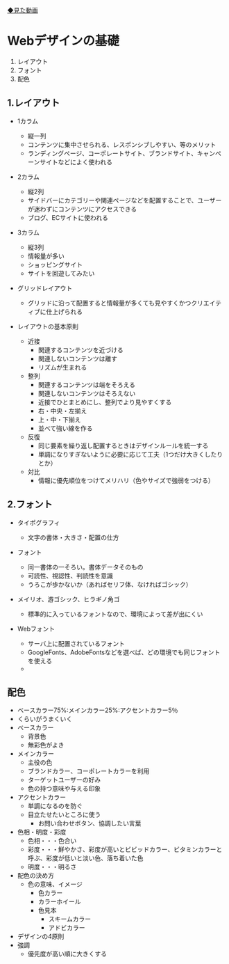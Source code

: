 [◆見た動画](https://www.youtube.com/watch?v=zuRMrEeS7_8)
# Webデザインの基礎
1. レイアウト
2. フォント
3. 配色

## 1.レイアウト
- 1カラム
  - 縦一列
  - コンテンツに集中させられる、レスポンシブしやすい、等のメリット
  - ランディングページ、コーポレートサイト、ブランドサイト、キャンペーンサイトなどによく使われる
- 2カラム
  - 縦2列
  - サイドバーにカテゴリーや関連ページなどを配置することで、ユーザーが迷わずにコンテンツにアクセスできる
  - ブログ、ECサイトに使われる
- 3カラム
  - 縦3列
  - 情報量が多い
  - ショッピングサイト
  - サイトを回遊してみたい
- グリッドレイアウト
  - グリッドに沿って配置すると情報量が多くても見やすくかつクリエイティブに仕上げられる

- レイアウトの基本原則
  - 近接
    - 関連するコンテンツを近づける
    - 関連しないコンテンツは離す
    - リズムが生まれる
  - 整列
    - 関連するコンテンツは端をそろえる
    - 関連しないコンテンツはそろえない
    - 近接でひとまとめにし、整列でより見やすくする
    - 右・中央・左揃え
    - 上・中・下揃え
    - 並べて強い線を作る
  - 反復
    - 同じ要素を繰り返し配置するときはデザインルールを統一する
    - 単調になりすぎないように必要に応じて工夫（1つだけ大きくしたりとか）
  - 対比
    - 情報に優先順位をつけてメリハリ（色やサイズで強弱をつける）

## 2.フォント
- タイポグラフィ
  - 文字の書体・大きさ・配置の仕方
- フォント
  - 同一書体の一そろい。書体データそのもの
  - 可読性、視認性、判読性を意識
  - うろこが歩かないか（あればセリフ体、なければゴシック）
 
- メイリオ、游ゴシック、ヒラギノ角ゴ
  - 標準的に入っているフォントなので、環境によって差が出にくい
- Webフォント
  - サーバ上に配置されているフォント
  - GoogleFonts、AdobeFontsなどを選べば、どの環境でも同じフォントを使える
  - 
## 配色
- ベースカラー75%:メインカラー25%:アクセントカラー5％
- くらいがうまくいく
- ベースカラー
  - 背景色
  - 無彩色がよき
- メインカラー
  - 主役の色
  - ブランドカラー、コーポレートカラーを利用
  - ターゲットユーザーの好み
  - 色の持つ意味や与える印象
- アクセントカラー
  - 単調になるのを防ぐ
  - 目立たせたいところに使う
    - お問い合わせボタン、協調したい言葉
- 色相・明度・彩度
  - 色相・・・色合い
  - 彩度・・・鮮やかさ、彩度が高いとビビッドカラー、ビタミンカラーと呼ぶ、彩度が低いと淡い色、落ち着いた色
  - 明度・・・明るさ
- 配色の決め方
  - 色の意味、イメージ
    - 色カラー
    - カラーホイール
    - 色見本
      - スキームカラー
      - アドビカラー
- デザインの4原則
- 強調
  - 優先度が高い順に大きくする
